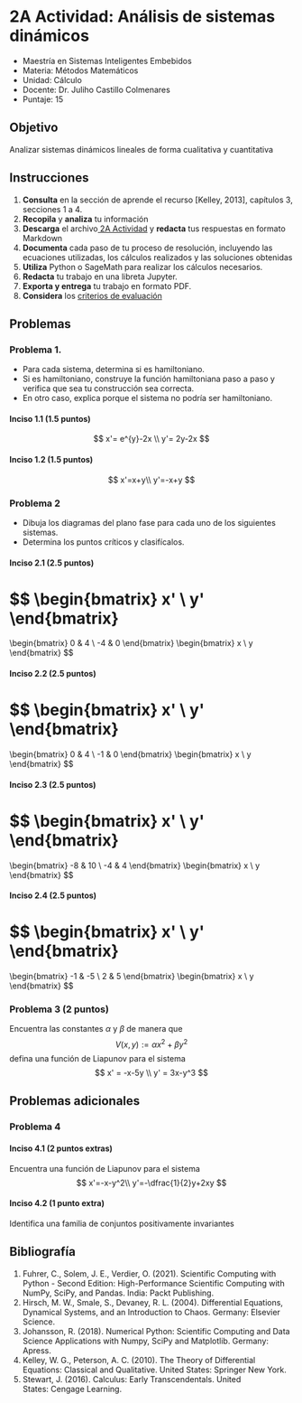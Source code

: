 # 2A Actividad: Análisis de sistemas dinámicos

- Maestría en Sistemas Inteligentes Embebidos
- Materia: Métodos Matemáticos
- Unidad: Cálculo
- Docente: Dr. Juliho Castillo Colmenares
- Puntaje: 15

## Objetivo

Analizar sistemas dinámicos lineales de forma cualitativa y cuantitativa

## Instrucciones

1. **Consulta** en la sección de aprende el recurso [Kelley, 2013], capítulos 3, secciones 1 a 4. 
2. **Recopila** y **analiza** tu información
3. **Descarga** el archivo[ 2A Actividad](https://github.com/julihocc/msie-metodos-matematicos-actividades/tree/main/u2-actividad) y  **redacta** tus respuestas en formato Markdown
4. **Documenta** cada paso de tu proceso de resolución, incluyendo las ecuaciones utilizadas, los cálculos realizados y las soluciones obtenidas
5. **Utiliza** Python o SageMath para realizar los cálculos necesarios. 
6. **Redacta** tu trabajo en una libreta Jupyter.
7. **Exporta y entrega** tu trabajo en formato PDF.
8. **Considera** los [criterios de evaluación](https://github.com/julihocc/msie-metodos-matematicos-actividades/tree/main/u2-actividad)

## Problemas

### Problema 1.

- Para cada sistema, determina si es hamiltoniano.
- Si es hamiltoniano, construye la función hamiltoniana paso a paso y verifica que sea tu construcción sea correcta. 
- En otro caso, explica porque el sistema no podría ser hamiltoniano. 

#### Inciso 1.1 (1.5 puntos)

$$
x'= e^{y}-2x \\
y'= 2y-2x
$$

#### Inciso 1.2 (1.5 puntos)

$$
x'=x+y\\
y'=-x+y
$$



### Problema 2

- Dibuja los diagramas del plano fase para cada uno de los siguientes sistemas. 
- Determina los puntos críticos y clasifícalos.

#### Inciso 2.1 (2.5 puntos)

$$
\begin{bmatrix}
x' \\
y'
\end{bmatrix}
= 
\begin{bmatrix}
0 & 4 \\
-4 & 0 
\end{bmatrix}
\begin{bmatrix}
x \\
y
\end{bmatrix}
$$

#### Inciso 2.2 (2.5 puntos)

$$
\begin{bmatrix}
x' \\
y'
\end{bmatrix}
= 
\begin{bmatrix}
0 & 4 \\
-1 & 0 
\end{bmatrix}
\begin{bmatrix}
x \\
y
\end{bmatrix}
$$

#### Inciso 2.3 (2.5 puntos)

$$
\begin{bmatrix}
x' \\
y'
\end{bmatrix}
= 
\begin{bmatrix}
-8 & 10 \\
-4 & 4 
\end{bmatrix}
\begin{bmatrix}
x \\
y
\end{bmatrix}
$$

#### Inciso 2.4 (2.5 puntos)

$$
\begin{bmatrix}
x' \\
y'
\end{bmatrix}
= 
\begin{bmatrix}
-1 & -5 \\
2 & 5 
\end{bmatrix}
\begin{bmatrix}
x \\
y
\end{bmatrix}
$$

### Problema 3 (2 puntos)

Encuentra las constantes $\alpha$ y $\beta$ de manera que 
$$
V(x,y) := \alpha x^2 + \beta y^2 
$$
defina una función de Liapunov para el sistema
$$
x' = -x-5y \\
y' = 3x-y^3
$$

## Problemas adicionales

### Problema 4 

#### Inciso 4.1 (2 puntos extras)

Encuentra una función de Liapunov para el sistema 
$$
x'=-x-y^2\\
y'=-\dfrac{1}{2}y+2xy
$$

#### Inciso 4.2 (1 punto extra)

Identifica una familia de conjuntos positivamente invariantes

## Bibliografía

1. Fuhrer,     C., Solem, J. E., Verdier, O. (2021). Scientific Computing with Python -     Second Edition: High-Performance Scientific Computing with NumPy, SciPy,     and Pandas. India: Packt Publishing.
2. Hirsch, M.     W., Smale, S., Devaney, R. L. (2004). Differential Equations, Dynamical     Systems, and an Introduction to Chaos. Germany:     Elsevier Science.
3. Johansson,     R. (2018). Numerical Python: Scientific Computing and Data Science     Applications with Numpy, SciPy and Matplotlib. Germany: Apress.
4. Kelley, W. G., Peterson, A. C. (2010). The Theory of Differential Equations: Classical and Qualitative. United States: Springer New York.
5. Stewart, J. (2016). Calculus: Early Transcendentals. United States: Cengage Learning.
